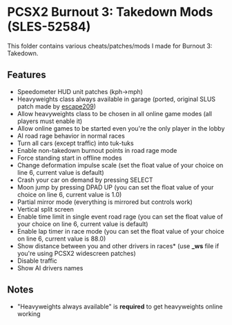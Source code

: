 # PCSX2 Burnout 3: Takedown Mods (SLES-52584)

This folder contains various cheats/patches/mods I made for Burnout 3: Takedown.

## Features
- Speedometer HUD unit patches (kph->mph)
- Heavyweights class always available in garage (ported, original SLUS patch made by [escape209](https://github.com/escape209))
- Allow heavyweights class to be chosen in all online game modes (all players must enable it)
- Allow online games to be started even you're the only player in the lobby
- AI road rage behavior in normal races
- Turn all cars (except traffic) into tuk-tuks
- Enable non-takedown burnout points in road rage mode
- Force standing start in offline modes
- Change deformation impulse scale (set the float value of your choice on line 6, current value is default)
- Crash your car on demand by pressing SELECT
- Moon jump by pressing DPAD UP (you can set the float value of your choice on line 6, current value is 1.0)
- Partial mirror mode (everything is mirrored but controls work)
- Vertical split screen
- Enable time limit in single event road rage (you can set the float value of your choice on line 6, current value is default)
- Enable lap timer in race mode (you can set the float value of your choice on line 6, current value is 88.0)
- Show distance between you and other drivers in races\* (use **_ws** file if you're using PCSX2 widescreen patches)
- Disable traffic
- Show AI drivers names

## Notes
- "Heavyweights always available" is **required** to get heavyweights online working
